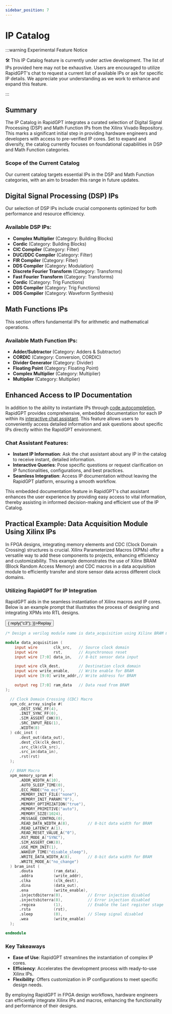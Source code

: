 ```yaml
---
sidebar_position: 7
---
```


# IP Catalog

:::warning Experimental Feature Notice

🛠️ This IP Catalog feature is currently under active development. The list of IPs provided here may not be exhaustive. Users are encouraged to utilize RapidGPT's chat to request a current list of available IPs or ask for specific IP details. We appreciate your understanding as we work to enhance and expand this feature.

:::

## Summary

The IP Catalog in RapidGPT integrates a curated selection of Digital Signal Processing (DSP) and Math Function IPs from the Xilinx Vivado Repository. This marks a significant initial step in providing hardware engineers and developers with access to pre-verified IP cores. Set to expand and diversify, the catalog currently focuses on foundational capabilities in DSP and Math Function categories.

### Scope of the Current Catalog

Our current catalog targets essential IPs in the DSP and Math Function categories, with an aim to broaden this range in future updates.

## Digital Signal Processing (DSP) IPs

Our selection of DSP IPs include crucial components optimized for both performance and resource efficiency.

### Available DSP IPs:
- **Complex Multiplier** (Category: Building Blocks)
- **Cordic** (Category: Building Blocks)
- **CIC Compiler** (Category: Filter)
- **DUC/DDC Compiler** (Category: Filter)
- **FIR Compiler** (Category: Filter)
- **DDS Compiler** (Category: Modulation)
- **Discrete Fourier Transform** (Category: Transforms)
- **Fast Fourier Transform** (Category: Transforms)
- **Cordic** (Category: Trig Functions)
- **DDS Compiler** (Category: Trig Functions)
- **DDS Compiler** (Category: Waveform Synthesis)

## Math Functions IPs

This section offers fundamental IPs for arithmetic and mathematical operations.

### Available Math Function IPs:
- **Adder/Subtractor** (Category: Adders & Subtractor)
- **CORDIC** (Category: Conversion, CORDIC)
- **Divider Generator** (Category: Divider)
- **Floating Point** (Category: Floating Point)
- **Complex Multiplier** (Category: Multiplier)
- **Multiplier** (Category: Multiplier)

## Enhanced Access to IP Documentation

In addition to the ability to instantiate IPs through [code autocompletion](code-assistant), RapidGPT provides comprehensive, embedded documentation for each IP within its [interactive chat assistant](interactive-chat). This feature allows users to conveniently access detailed information and ask questions about specific IPs directly within the RapidGPT environment. 

### Chat Assistant Features:
- **Instant IP Information**: Ask the chat assistant about any IP in the catalog to receive instant, detailed information.
- **Interactive Queries**: Pose specific questions or request clarification on IP functionalities, configurations, and best practices.
- **Seamless Integration**: Access IP documentation without leaving the RapidGPT platform, ensuring a smooth workflow.

This embedded documentation feature in RapidGPT's chat assistant enhances the user experience by providing easy access to vital information, thereby assisting in informed decision-making and efficient use of the IP Catalog.

## Practical Example: Data Acquisition Module Using Xilinx IPs

In FPGA designs, integrating memory elements and CDC (Clock Domain Crossing) structures is crucial. Xilinx Parameterized Macros (XPMs) offer a versatile way to add these components to projects, enhancing efficiency and customizability. This example demonstrates the use of Xilinx BRAM (Block Random Access Memory) and CDC macros in a data acquisition module to efficiently transfer and store sensor data across different clock domains.

### Utilizing RapidGPT for IP Integration

RapidGPT aids in the seamless instantiation of Xilinx macros and IP cores. Below is an example prompt that illustrates the process of designing and integrating XPMs into RTL designs.
<div className="e-holder">
    <button type="button" className="btn-rep rewrite" onClick={() => {     
        reply("c3");        
        }}>Replay</button>
        
<div id="c3">

```verilog showLineNumbers
/* Design a verilog module name is data_acquisition using Xilinx BRAM macro name is xpm_memory_spram to store 8-bit sensor data. The sensor data is received in one clock domain, and it needs to be stored in the BRAM macro using another clock domain. Utilize a Clock Domain Crossing (CDC) macro name is xpm_cdc_array_single with inputs for the source clock (clk_src), destination clock (clk_dest), and asynchronous reset (rst). The CDC macro should take an 8-bit input (data_in) and provide an 8-bit synchronized output (data_out) to store in BRAM macro. Configure the synchronizer with specific parameters: a destination synchronizer flip-flop of depth 4, no initial synchronization flip-flop, no simulation assertion checks, source input register enabled, and a data width of 8 bits. xpm_memory_spram macro with inputs for write enable (write_enable), clock (clk), and reset (reset). The output of the BRAM macro should be the data read from the RAM (ram_data). This system allows for the secure transfer of sensor data between different clock domains while utilizing Xilinx BRAM for efficient data storage on the based on write enable and input write address */

module data_acquisition (
    input wire       clk_src,   // Source clock domain
    input wire       rst,       // Asynchronous reset
    input wire [7:0] data_in,   // 8-bit sensor data input

    input wire clk_dest,        // Destination clock domain
    input wire write_enable,    // Write enable for BRAM
    input wire [9:0] write_addr,// Write address for BRAM

    output reg [7:0] ram_data   // Data read from BRAM
);

  // Clock Domain Crossing (CDC) Macro
  xpm_cdc_array_single #(
      .DEST_SYNC_FF(4),
      .INIT_SYNC_FF(0),
      .SIM_ASSERT_CHK(0),
      .SRC_INPUT_REG(1),
      .WIDTH(8)
  ) cdc_inst (
      .dest_out(data_out),
      .dest_clk(clk_dest),
      .src_clk(clk_src),
      .src_in(data_in),
      .rst(rst)
  );

  // BRAM Macro
  xpm_memory_spram #(
      .ADDR_WIDTH_A(10),
      .AUTO_SLEEP_TIME(0),
      .ECC_MODE("no_ecc"),
      .MEMORY_INIT_FILE("none"),
      .MEMORY_INIT_PARAM("0"),
      .MEMORY_OPTIMIZATION("true"),
      .MEMORY_PRIMITIVE("auto"),
      .MEMORY_SIZE(1024),
      .MESSAGE_CONTROL(0),
      .READ_DATA_WIDTH_A(8),        // 8-bit data width for BRAM
      .READ_LATENCY_A(1),
      .READ_RESET_VALUE_A("0"),
      .RST_MODE_A("SYNC"),
      .SIM_ASSERT_CHK(0),
      .USE_MEM_INIT(1),
      .WAKEUP_TIME("disable_sleep"),
      .WRITE_DATA_WIDTH_A(8),       // 8-bit data width for BRAM
      .WRITE_MODE_A("no_change")
  ) bram_inst (
      .douta         (ram_data),
      .addra         (write_addr),
      .clka          (clk_dest),
      .dina          (data_out),
      .ena           (write_enable),
      .injectdbiterra(0),           // Error injection disabled
      .injectsbiterra(0),           // Error injection disabled
      .regcea        (1),           // Enable the last register stage
      .rsta          (rst),
      .sleep         (0),           // Sleep signal disabled
      .wea           (write_enable)
  );

endmodule
```

</div>
</div>

### Key Takeaways
- **Ease of Use**: RapidGPT streamlines the instantiation of complex IP cores.
- **Efficiency**: Accelerates the development process with ready-to-use Xilinx IPs.
- **Flexibility**: Offers customization in IP configurations to meet specific design needs.

By employing RapidGPT in FPGA design workflows, hardware engineers can efficiently integrate Xilinx IPs and macros, enhancing the functionality and performance of their designs.